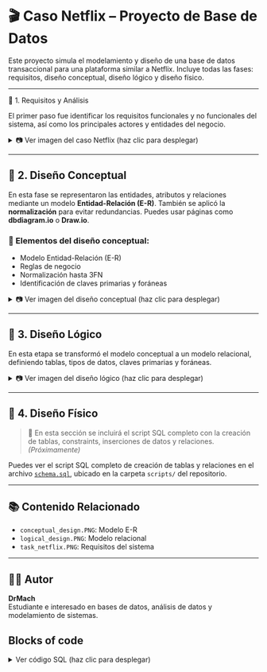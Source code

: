 # 🎬 Caso Netflix – Proyecto de Base de Datos

Este proyecto simula el modelamiento y diseño de una base de datos transaccional para una plataforma similar a Netflix. Incluye todas las fases: requisitos, diseño conceptual, diseño lógico y diseño físico.

---

📌 1. Requisitos y Análisis 

El primer paso fue identificar los requisitos funcionales y no funcionales del sistema, así como los principales actores y entidades del negocio.

<details>
<summary>📷 Ver imagen del caso Netflix (haz clic para desplegar)</summary>

![Requisitos - Task Netflix](https://raw.githubusercontent.com/DiegoRoyGulytMamaniChura/Notes-DB/main/task_netflix.PNG)

*Figura 1: Caso Netflix*

</details>

---

    
## 🧠 2. Diseño Conceptual

En esta fase se representaron las entidades, atributos y relaciones mediante un modelo **Entidad-Relación (E-R)**. También se aplicó la **normalización** para evitar redundancias. Puedes usar páginas como **dbdiagram.io** o **Draw.io**.

### 📌 Elementos del diseño conceptual:

- Modelo Entidad-Relación (E-R)
- Reglas de negocio
- Normalización hasta 3FN
- Identificación de claves primarias y foráneas
  
<details>
<summary>📷 Ver imagen del diseño conceptual (haz clic para desplegar)</summary>
    
![Diseño Conceptual](https://raw.githubusercontent.com/DiegoRoyGulytMamaniChura/Notes-DB/main/conceptual_design.PNG)
    
*Figura 2: Modelo Entidad-Relación del caso Netflix (draw.io)*

</details>

---

## 🧮 3. Diseño Lógico

En esta etapa se transformó el modelo conceptual a un modelo relacional, definiendo tablas, tipos de datos, claves primarias y foráneas.

<details>
<summary>📷 Ver imagen del diseño lógico (haz clic para desplegar)</summary>  
    
![Diseño Lógico](https://raw.githubusercontent.com/DiegoRoyGulytMamaniChura/Notes-DB/main/logical_design.PNG)

*Figura 3: Modelo Entidad-Relación del caso Netflix (MySQL Workbench)*

</details>

---

## 🧾 4. Diseño Físico

> 📌 En esta sección se incluirá el script SQL completo con la creación de tablas, constraints, inserciones de datos y relaciones. *(Próximamente)*

Puedes ver el script SQL completo de creación de tablas y relaciones en el archivo [`schema.sql`](https://github.com/DiegoRoyGulytMamaniChura/Notes-DB/blob/main/scripts/schema.sql), ubicado en la carpeta `scripts/` del repositorio.


---

## 📚 Contenido Relacionado

- `conceptual_design.PNG`: Modelo E-R
- `logical_design.PNG`: Modelo relacional
- `task_netflix.PNG`: Requisitos del sistema

---

## 🧑‍💻 Autor

**DrMach**  
Estudiante e interesado en bases de datos, análisis de datos y modelamiento de sistemas.



## Blocks of code


<details>
<summary>Ver código SQL (haz clic para desplegar)</summary>
    
```
CREATE DATABASE IF NOT EXISTS db_movie_netflix_transact_2;
USE db_movie_netflix_transact_2;

CREATE TABLE Movie (
    id VARCHAR(8),
    movieTitle VARCHAR(100) NOT NULL,
    releaseDate DATE NOT NULL,
    originalLanguage VARCHAR(100),
    link VARCHAR(100),
    CONSTRAINT pk_movie PRIMARY KEY (id)
);

INSERT INTO Movie (id, movieTitle, releaseDate, originalLanguage, link) VALUES
('M00123', 'Inception', '2010-07-16', 'English', 'www.inception.com'),
('M00457', 'Parasite', '2019-05-30', 'Korean', 'www.parasite-movie.com'),
('M00987', 'Amélie', '2001-04-25', 'French', 'www.amelie.com'),
('M00542', 'Spirited Away', '2001-07-20', 'Japanese', 'www.ghibli.jp'),
('M00733', 'The Godfather', '1972-03-24', 'English', 'www.godfather.com');

CREATE TABLE Person (
    id VARCHAR(8),
    name VARCHAR(100) NOT NULL,
    birthday DATE NOT NULL,
    CONSTRAINT pk_person PRIMARY KEY (id)
);

INSERT INTO Person (id, name, birthday) VALUES
('P10001', 'Alice Johnson', '1990-04-12'),
('P10002', 'Bob Smith', '1985-09-23'),
('P10003', 'Clara Mendes', '1992-01-15'),
('P10004', 'David Lee', '1988-06-30'),
('P10005', 'Emma Davis', '1995-03-08');

CREATE TABLE Participant (
    personID VARCHAR(8),
    movieID VARCHAR(8),
    participantRole VARCHAR(30),
    CONSTRAINT pk_participant PRIMARY KEY (personID, movieID),
    CONSTRAINT fk_participant_person FOREIGN KEY (personID) REFERENCES Person(id),
    CONSTRAINT fk_participant_movie FOREIGN KEY (movieID) REFERENCES Movie(id)
);

SELECT * FROM Movie;
SELECT * FROM Person;

INSERT INTO Participant (personID, movieID, participantRole) VALUES
('P10001', 'M00123', 'author'),
('P10002', 'M00457', 'director'),
('P10003', 'M00987', 'author'),
('P10004', 'M00987', 'author'),
('P10005', 'M00987', 'director');

CREATE TABLE Genre (
    id VARCHAR(8),
    name VARCHAR(100) NOT NULL,
    CONSTRAINT pk_genre PRIMARY KEY (id)
);

INSERT INTO Genre (id, name) VALUES
('G001', 'Action'),
('G002', 'Adventure'),
('G003', 'Animation'),
('G004', 'Biography'),
('G005', 'Comedy'),
('G006', 'Crime'),
('G007', 'Documentary'),
('G008', 'Drama'),
('G009', 'Family'),
('G010', 'Fantasy'),
('G011', 'History'),
('G012', 'Horror'),
('G013', 'Musical');

CREATE TABLE Movie_Genre (
    movieID VARCHAR(8),
    genreID VARCHAR(8),
    CONSTRAINT pk_movie_genre PRIMARY KEY (movieID, genreID),
    CONSTRAINT fk_mg_movie FOREIGN KEY (movieID) REFERENCES Movie(id),
    CONSTRAINT fk_mg_genre FOREIGN KEY (genreID) REFERENCES Genre(id)
);

INSERT INTO Movie_Genre (movieID, genreID) VALUES
('M00123', 'G001'), -- Inception - Action
('M00457', 'G008'), -- Parasite - Drama
('M00987', 'G005'), -- Amélie - Comedy
('M00542', 'G003'), -- Spirited Away - Animation
('M00733', 'G006'); -- The Godfather - Crime
```

